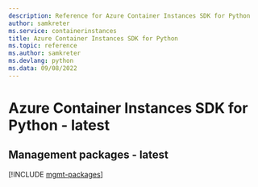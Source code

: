 ```yaml
---
description: Reference for Azure Container Instances SDK for Python
author: samkreter
ms.service: containerinstances
title: Azure Container Instances SDK for Python
ms.topic: reference
ms.author: samkreter
ms.devlang: python
ms.data: 09/08/2022
---
```

# Azure Container Instances SDK for Python - latest

## Management packages - latest
[!INCLUDE [mgmt-packages](container-instances-mgmt-index.md)]